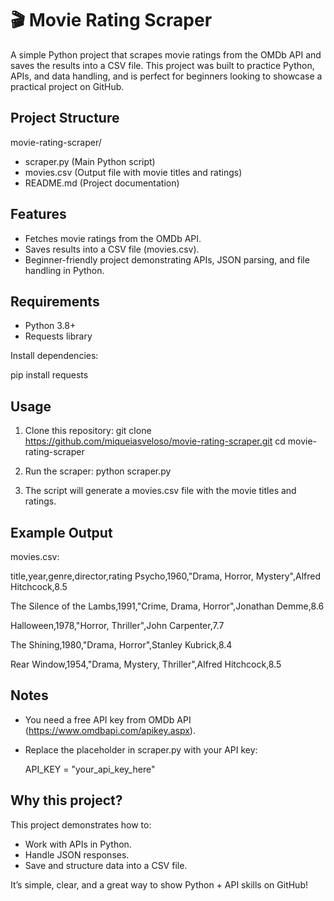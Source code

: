 # 🎬 Movie Rating Scraper

A simple Python project that scrapes movie ratings from the OMDb API and saves the results into a CSV file.
This project was built to practice Python, APIs, and data handling, and is perfect for beginners looking to showcase a practical project on GitHub.

## Project Structure

movie-rating-scraper/
- scraper.py      (Main Python script)
- movies.csv      (Output file with movie titles and ratings)
- README.md       (Project documentation)

## Features

- Fetches movie ratings from the OMDb API.
- Saves results into a CSV file (movies.csv).
- Beginner-friendly project demonstrating APIs, JSON parsing, and file handling in Python.

## Requirements

- Python 3.8+
- Requests library

Install dependencies:

pip install requests

## Usage

1. Clone this repository:
   git clone https://github.com/miqueiasveloso/movie-rating-scraper.git
   cd movie-rating-scraper

2. Run the scraper:
   python scraper.py

3. The script will generate a movies.csv file with the movie titles and ratings.

## Example Output

movies.csv:

title,year,genre,director,rating
Psycho,1960,"Drama, Horror, Mystery",Alfred Hitchcock,8.5

The Silence of the Lambs,1991,"Crime, Drama, Horror",Jonathan Demme,8.6

Halloween,1978,"Horror, Thriller",John Carpenter,7.7

The Shining,1980,"Drama, Horror",Stanley Kubrick,8.4

Rear Window,1954,"Drama, Mystery, Thriller",Alfred Hitchcock,8.5

## Notes

- You need a free API key from OMDb API (https://www.omdbapi.com/apikey.aspx).
- Replace the placeholder in scraper.py with your API key:

  API_KEY = "your_api_key_here"

## Why this project?

This project demonstrates how to:

- Work with APIs in Python.
- Handle JSON responses.
- Save and structure data into a CSV file.

It’s simple, clear, and a great way to show Python + API skills on GitHub!
